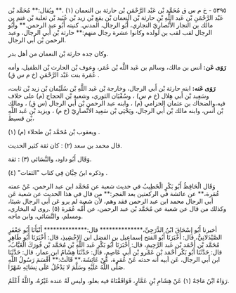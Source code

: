 ٥٣٩٥ - خ م س ق مُحَمَّد بْن عَبْد الرَّحْمَنِ بْن حارثة بن النعمان (١) .** ويُقال:** مُحَمَّد بْن عَبْد الرَّحْمَنِ بْن عَبد اللَّهِ بْنِ حارثة بْن النعمان بْن يفع بْن زيد بْن عُبَيد بْن ثعلبة بْن غنم بن مالك بن النجار الأَنْصارِيّ النجاري، أَبُو الرجال، المدني. كنيته أَبُو عبد الرحمن.** وأَبُو الرجال لقب لقب بن لولده وكانوا عشرة رجال منهم:** حارثة بْن أَبي الرجال، وعبد الرحمن بْن أَبي الرجال.

وكان جده حارثة بْن النعمان من أهل بدر.

**رَوَى عَن:** أنس بن مالك، وسالم بن عَبد اللَّه بْن عُمَر، وعوف بْن الحارث بْن الطفيل، وأمه عُمَرة بنت عَبْد الرَّحْمَنِ (خ م س ق) .

**رَوَى عَنه:** ابنه حارثة بْن أَبي الرجال، وخارجة بْن عَبد اللَّهِ بْن سُلَيْمان بْن زيد بْن ثابت، وسَعِيد بْن أَبي هِلال (خ م س) ، وسُفْيَان الثوري، وشعبة بْن الحجاج (م) على خلاف فيه،والضحاك بن عثمان الحزامي (م) ، وابنه عبد الرحمن بْن أَبي الرجال (س ق) ، ومالك بْن أنس، وابنه مالك بْن أَبي الرجال، ويَحْيَى بْن سَعِيد الأَنْصارِيّ (خ م) ، ويزيد بْن عَبد اللَّهِ بْن قسيط،

ويعقوب بْن مُحَمَّد بْن طحلاء (م) (١) .

قال محمد بن سعد (٢) : كان ثقة كثير الحديث.

وَقَال أَبُو داود، والنَّسَائي (٣) : ثقة.

وذكره ابنُ حِبَّان فِي كتاب "الثقات" (٤) .

وَقَال الْحَافِظُ أَبُو بَكْرٍ الْخَطِيبُ في حديث شعبة عن مُحَمَّد ابن عبد الرحمن، عَنْ عمته عُمَرة،** عن عائشة في الركعتين بعد الفجر:** من قال في هذا الحديث عن شعبة عَن أبي الرجال محمد ابن عبد الرحمن فقد وهم، لأن شعبة لم يرو عَن أبي الرجال شيئا، وكذلك من قال عن شعبة عن مُحَمَّد بْن عبد الرحمن، عن أُمِّه عُمَرة (٥) .روى له البخاري، ومسلم، والنَّسَائي، وابن ماجه.

أخبرنا أَبُو إِسْحَاقَ ابْنُ الدَّرَجِيِّ،************** قال:************** أَنْبَأَنَا أَبُو جَعْفَرٍ الصَّيْدَلانِيُّ، قال: أَخْبَرَنَا أَبُو الفتح إسماعيل بن الفضل ابن الإِخْشِيذِ، قال: أَخْبَرَنَا أَبُو طَاهِرٍ مُحَمَّد بْن أَحْمَد بْن عَبد الرَّحِيمِ، قال: أَخْبَرَنَا أَبُو بَكْرِ عَبد اللَّهِ بْن مُحَمَّد بْن فُورَكَ الْعَبَّابُ، قال: حَدَّثَنَا أَبُو بَكْر أَحْمَد بْن عَمْرو بْن أَبي عَاصِمٍ، قال: حَدَّثَنَا هِشَامُ ابن عمار، قال: حَدَّثَنَا ابن أَبي الرجال، عَن أبيه أنه حدثه عَنْ عُمَرة، عَنْ عَائِشَةَ،** قَالَتْ:** أَقْسَمَ رَسُولُ اللَّهِ صَلَّى اللَّهُ عَلَيْهِ وسَلَّمَ لا يَدْخُلُ عَلَى نِسَائِهِ شَهْرًا.

رَوَاهُ ابْنُ مَاجَهْ (١) عَنْ هِشَامِ بْنِ عَمَّارٍ، فَوَافَقْنَاهُ فيه بعلو، وليس لَهُ عنده غَيْرُهُ، واللَّهُ أَعْلَمُ.